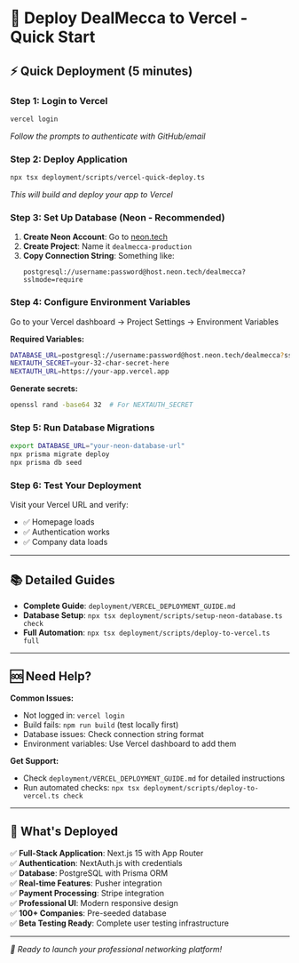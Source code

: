 # 🚀 Deploy DealMecca to Vercel - Quick Start

## ⚡ Quick Deployment (5 minutes)

### Step 1: Login to Vercel
```bash
vercel login
```
*Follow the prompts to authenticate with GitHub/email*

### Step 2: Deploy Application
```bash
npx tsx deployment/scripts/vercel-quick-deploy.ts
```
*This will build and deploy your app to Vercel*

### Step 3: Set Up Database (Neon - Recommended)
1. **Create Neon Account**: Go to [neon.tech](https://neon.tech)
2. **Create Project**: Name it `dealmecca-production`
3. **Copy Connection String**: Something like:
   ```
   postgresql://username:password@host.neon.tech/dealmecca?sslmode=require
   ```

### Step 4: Configure Environment Variables
Go to your Vercel dashboard → Project Settings → Environment Variables

**Required Variables:**
```bash
DATABASE_URL=postgresql://username:password@host.neon.tech/dealmecca?sslmode=require
NEXTAUTH_SECRET=your-32-char-secret-here
NEXTAUTH_URL=https://your-app.vercel.app
```

**Generate secrets:**
```bash
openssl rand -base64 32  # For NEXTAUTH_SECRET
```

### Step 5: Run Database Migrations
```bash
export DATABASE_URL="your-neon-database-url"
npx prisma migrate deploy
npx prisma db seed
```

### Step 6: Test Your Deployment
Visit your Vercel URL and verify:
- ✅ Homepage loads
- ✅ Authentication works
- ✅ Company data loads

---

## 📚 Detailed Guides

- **Complete Guide**: `deployment/VERCEL_DEPLOYMENT_GUIDE.md`
- **Database Setup**: `npx tsx deployment/scripts/setup-neon-database.ts check`
- **Full Automation**: `npx tsx deployment/scripts/deploy-to-vercel.ts full`

---

## 🆘 Need Help?

**Common Issues:**
- Not logged in: `vercel login`
- Build fails: `npm run build` (test locally first)
- Database issues: Check connection string format
- Environment variables: Use Vercel dashboard to add them

**Get Support:**
- Check `deployment/VERCEL_DEPLOYMENT_GUIDE.md` for detailed instructions
- Run automated checks: `npx tsx deployment/scripts/deploy-to-vercel.ts check`

---

## 🎯 What's Deployed

✅ **Full-Stack Application**: Next.js 15 with App Router  
✅ **Authentication**: NextAuth.js with credentials  
✅ **Database**: PostgreSQL with Prisma ORM  
✅ **Real-time Features**: Pusher integration  
✅ **Payment Processing**: Stripe integration  
✅ **Professional UI**: Modern responsive design  
✅ **100+ Companies**: Pre-seeded database  
✅ **Beta Testing Ready**: Complete user testing infrastructure  

---

*🚀 Ready to launch your professional networking platform!* 